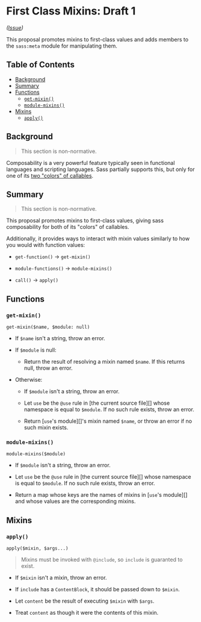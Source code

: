 # First Class Mixins: Draft 1

*([Issue](https://github.com/sass/sass/issues/626))*

This proposal promotes mixins to first-class values and adds members to the
`sass:meta` module for manipulating them.

## Table of Contents

* [Background](#background)
* [Summary](#summary)
* [Functions](#functions)
  * [`get-mixin()`](#get-mixin)
  * [`module-mixins()`](#module-mixins)
* [Mixins](#mixins)
  * [`apply()`](#apply)

## Background

> This section is non-normative.

Composability is a very powerful feature typically seen in functional languages
and scripting languages. Sass partially supports this, but only for one of its
[two "colors" of callables](http://journal.stuffwithstuff.com/2015/02/01/what-color-is-your-function/).

## Summary

> This section is non-normative.

This proposal promotes mixins to first-class values, giving sass composability
for both of its "colors" of callables.

Additionally, it provides ways to interact with mixin values similarly to how
you would with function values:

* `get-function()` → `get-mixin()`

* `module-functions()` → `module-mixins()`

* `call()` → `apply()`

## Functions

### `get-mixin()`

```
get-mixin($name, $module: null)
```

* If `$name` isn't a string, throw an error.

* If `$module` is null:

  * Return the result of resolving a mixin named `$name`. If this returns
    null, throw an error.

* Otherwise:
  
  * If `$module` isn't a string, throw an error.

  * Let `use` be the `@use` rule in [the current source file][] whose
    namespace is equal to `$module`. If no such rule exists, throw an error.

  * Return [`use`'s module][]'s mixin named `$name`, or throw an error if no
    such mixin exists.

### `module-mixins()`

```
module-mixins($module)
```

* If `$module` isn't a string, throw an error.

* Let `use` be the `@use` rule in [the current source file][] whose namespace is
  equal to `$module`. If no such rule exists, throw an error.

* Return a map whose keys are the names of mixins in [`use`'s module][] and
  whose values are the corresponding mixins.

## Mixins

### `apply()`

```
apply($mixin, $args...)
```

> Mixins must be invoked with `@include`, so `include` is guaranted to exist.

* If `$mixin` isn't a mixin, throw an error.

* If `include` has a `ContentBlock`, it should be passed down to `$mixin`.

* Let `content` be the result of executing `$mixin` with `$args`.

* Treat `content` as though it were the contents of this mixin.
